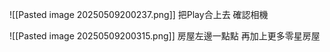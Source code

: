 ![[Pasted image 20250509200237.png]]
把Play合上去 確認相機

![[Pasted image 20250509200315.png]]
房屋左邊一點點 再加上更多零星房屋